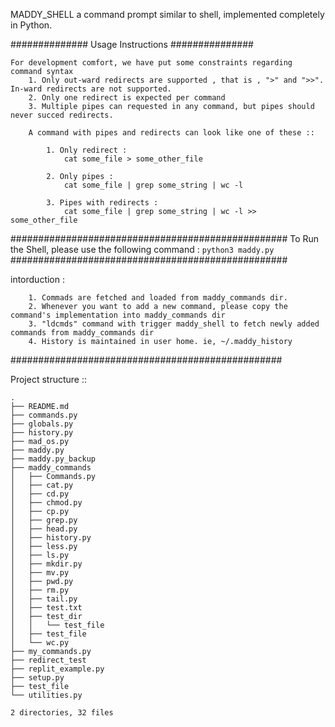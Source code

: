 
MADDY_SHELL
a command prompt similar to shell,  implemented completely in Python.

############## Usage Instructions ###############
```
For development comfort, we have put some constraints regarding command syntax
    1. Only out-ward redirects are supported , that is , ">" and ">>". In-ward redirects are not supported.
    2. Only one redirect is expected per command
    3. Multiple pipes can requested in any command, but pipes should never succed redirects.

    A command with pipes and redirects can look like one of these ::

        1. Only redirect :
            cat some_file > some_other_file

        2. Only pipes :
            cat some_file | grep some_string | wc -l

        3. Pipes with redirects :
            cat some_file | grep some_string | wc -l >> some_other_file
```
##################################################
To Run the Shell, please use the following command :
    ```
        python3 maddy.py
    ```
##################################################

intorduction :
```
    1. Commads are fetched and loaded from maddy_commands dir.
    2. Whenever you want to add a new command, please copy the command's implementation into maddy_commands dir 
    3. "ldcmds" command with trigger maddy_shell to fetch newly added commands from maddy_commands dir
    4. History is maintained in user home. ie, ~/.maddy_history
```
#################################################

Project structure :: 
```
.
├── README.md
├── commands.py
├── globals.py
├── history.py
├── mad_os.py
├── maddy.py
├── maddy.py_backup
├── maddy_commands
│   ├── Commands.py
│   ├── cat.py
│   ├── cd.py
│   ├── chmod.py
│   ├── cp.py
│   ├── grep.py
│   ├── head.py
│   ├── history.py
│   ├── less.py
│   ├── ls.py
│   ├── mkdir.py
│   ├── mv.py
│   ├── pwd.py
│   ├── rm.py
│   ├── tail.py
│   ├── test.txt
│   ├── test_dir
│   │   └── test_file
│   ├── test_file
│   └── wc.py
├── my_commands.py
├── redirect_test
├── replit_example.py
├── setup.py
├── test_file
└── utilities.py

2 directories, 32 files
```
